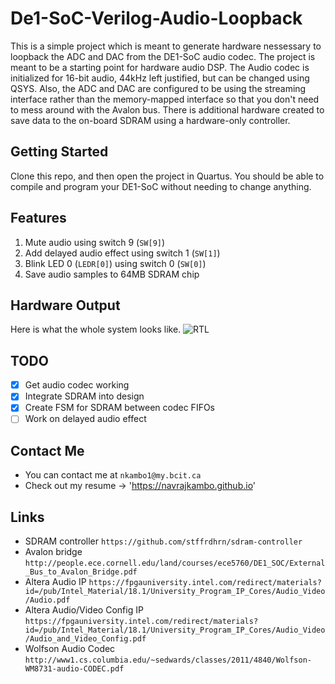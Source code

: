 # De1-SoC-Verilog-Audio-Loopback

This is a simple project which is meant to generate hardware nessessary to loopback the ADC and DAC from the DE1-SoC audio codec. The project is meant to be a starting point for hardware audio DSP. The Audio codec is initialized for 16-bit audio, 44kHz left justified, but can be changed using QSYS. Also, the ADC and DAC are configured to be using the streaming interface rather than 
the memory-mapped interface so that you don't need to mess around with the Avalon bus. There is additional hardware created to save data to the on-board SDRAM using a hardware-only controller.

## Getting Started

Clone this repo, and then open the project in Quartus. You should be able to compile and program your DE1-SoC without needing to change anything. 
## Features
1) Mute audio using switch 9 (`SW[9]`)
2) Add delayed audio effect using switch 1 (`SW[1]`)
3) Blink LED 0 (`LEDR[0]`) using switch 0 (`SW[0]`)
4) Save audio samples to 64MB SDRAM chip

## Hardware Output

Here is what the whole system looks like. 
![RTL](https://github.com/navrajkambo/De1-SoC-Verilog-Audio-Loopback/blob/master/RTL.PNG "Hardware generated by Quartus")

## TODO
* [x] Get audio codec working
* [x] Integrate SDRAM into design
* [x] Create FSM for SDRAM between codec FIFOs
* [ ] Work on delayed audio effect

## Contact Me
- You can contact me at `nkambo1@my.bcit.ca`
- Check out my resume -> 'https://navrajkambo.github.io'

## Links
- SDRAM controller `https://github.com/stffrdhrn/sdram-controller`
- Avalon bridge `http://people.ece.cornell.edu/land/courses/ece5760/DE1_SOC/External_Bus_to_Avalon_Bridge.pdf`
- Altera Audio IP `https://fpgauniversity.intel.com/redirect/materials?id=/pub/Intel_Material/18.1/University_Program_IP_Cores/Audio_Video/Audio.pdf`
- Altera Audio/Video Config IP `https://fpgauniversity.intel.com/redirect/materials?id=/pub/Intel_Material/18.1/University_Program_IP_Cores/Audio_Video/Audio_and_Video_Config.pdf`
- Wolfson Audio Codec `http://www1.cs.columbia.edu/~sedwards/classes/2011/4840/Wolfson-WM8731-audio-CODEC.pdf`
